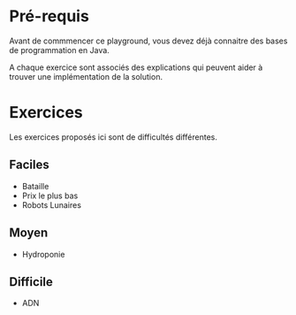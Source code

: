 # Pré-requis

Avant de commmencer ce playground, vous devez déjà connaitre des bases de programmation en Java.

A chaque exercice sont associés des explications qui peuvent aider à trouver une implémentation de la solution.

# Exercices

Les exercices proposés ici sont de difficultés différentes. 

## Faciles
+ Bataille
+ Prix le plus bas
+ Robots Lunaires

## Moyen
+ Hydroponie

## Difficile
+ ADN

